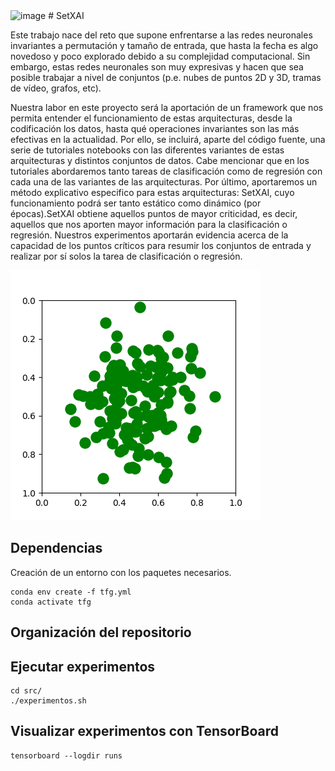 <img width="600" alt="image" src="https://user-images.githubusercontent.com/60975511/170879500-dd060150-5ea2-47b2-aa17-d1fbf3cd4366.png">
# SetXAI

Este trabajo nace del reto que supone enfrentarse a las  redes neuronales invariantes a permutación y tamaño de entrada, que hasta la fecha es algo novedoso y poco explorado debido a su complejidad computacional. Sin embargo, estas redes neuronales son muy expresivas y hacen que sea posible trabajar a nivel de conjuntos (p.e. nubes de puntos 2D y 3D, tramas de vídeo, grafos, etc).

Nuestra labor en este proyecto será la aportación de un framework que nos permita entender el funcionamiento de estas arquitecturas, desde la codificación los datos, hasta qué operaciones invariantes son las más efectivas en la actualidad. Por ello, se incluirá, aparte del código fuente,  una serie de tutoriales notebooks con las diferentes variantes de estas arquitecturas y distintos conjuntos de datos. Cabe mencionar que en los tutoriales abordaremos tanto tareas de clasificación como de regresión con cada una de las variantes de las arquitecturas. Por último, aportaremos un método explicativo especifico para estas arquitecturas: SetXAI, cuyo funcionamiento podrá ser tanto estático como dinámico (por épocas).SetXAI obtiene aquellos puntos de mayor criticidad, es decir, aquellos que nos aporten mayor información para la clasificación o regresión. Nuestros experimentos aportarán evidencia acerca de la capacidad de los puntos críticos para resumir los conjuntos de entrada y realizar por sí solos la tarea de clasificación o regresión.

    
![Overview of set optimisation on the example of CLEVR bounding box prediction](animation_deep_set.gif)

## Dependencias

Creación de un entorno con los paquetes necesarios.
```
conda env create -f tfg.yml
conda activate tfg
```
## Organización del repositorio


## Ejecutar experimentos
```
cd src/
./experimentos.sh
```
## Visualizar experimentos con TensorBoard
```
tensorboard --logdir runs
```
